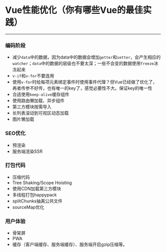 # Vue性能优化（你有哪些Vue的最佳实践）

------

### 编码阶段

- 减少`data`中的数据，因为data中的数据会增加`getter`和`setter`，会产生相应的`watcher`；`data`中的数据的层级也不要太深；一些不会变的数据使用`freeze`冰冻起来
- `v-if`和`v-for`不要连用
- 使用`v-for`时给每项元素绑定事件时使用事件代理？但Vue已经做了优化了，再者传参不好传，也有唯一的key了，感觉必要性不大。保证key的唯一性
- 合适使用`keep-alive`缓存组件
- 使用路由懒加载、异步组件
- 第三方模块按需导入
- 长列表滚动到可视区动态加载
- 图片懒加载



### SEO优化

- 预渲染
- 服务端渲染SSR



### 打包代码

- 压缩代码
- Tree Shaking/Scope Hoisting
- 使用CDN加载第三方模块
- 多线程打包happypack
- splitChunks抽离公共文件
- sourceMap优化



### 用户体验

- 骨架屏
- PWA
- 缓存（客户端缓存、服务端缓存）、服务端开启gzip压缩等。